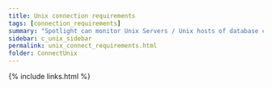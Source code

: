 ```yaml
---
title: Unix connection requirements
tags: [connection_requirements]
summary: "Spotlight can monitor Unix Servers / Unix hosts of database connections according to the following requirements."
sidebar: c_unix_sidebar
permalink: unix_connect_requirements.html
folder: ConnectUnix
---
```





 {% include links.html %}
